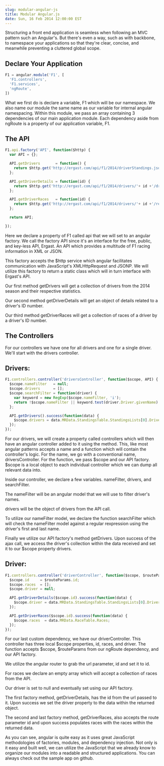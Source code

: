 ```yaml
---
slug: modular-angular-js
title: Modular Angular.js
date: Sun, 16 Feb 2014 12:00:00 EST
---
```


Structuring a front end application is seamless when following an MVC pattern such an Angular's. But there's even a way, such as with backbone, to namespace your applications so that they're clear, concise, and meanwhile preventing a cluttered global scope.

## Declare Your Application

```javascript
F1 = angular.module('F1', [
  'F1.controllers',
  'F1.services',
  'ngRoute',
])
```

What we first do is declare a variable, F1 which will be our namespace. We also name our module the same name as our variable for internal angular namespacing. Within this module, we pass an array containing 3 dependencies of our main application module. Each dependency aside from ngRoute is a property of our application variable, F1.

## The API

```javascript
F1.api.factory('API', function($http) {
  var API = {};

  API.getDrivers       = function() {
    return $http.get('http://ergast.com/api/f1/2014/driverStandings.json');
  };

  API.getDriverDetails = function(id) {
    return $http.get('http://ergast.com/api/f1/2014/drivers/'+ id +'/driverStandings.json?');
  };

  API.getDriverRaces   = function(id) {
    return $http.get('http://ergast.com/api/f1/2014/drivers/'+ id +'/results.json?');
  };

  return API;

});
```

Here we declare a property of F1 called api that we will set to an angular factory. We call the factory API since it's an interface for the free, public, and key-less API, Ergast. An API which provides a multitude of F1 racing information in XML or JSON.

This factory accepts the $http service which angular facilitates communication with JavaScript's XMLHttpRequest and JSONP. We will utilize this factory to return a static class which will in turn interface with Ergast's API.

Our first method getDrivers will get a collection of drivers from the 2014 season and their respective statistics.

Our second method getDriverDetails will get an object of details related to a driver's ID number.

Our third method getDriverRaces will get a collection of races of a driver by a driver's ID number.

## The Controllers

For our controllers we have one for all drivers and one for a single driver. We'll start with the drivers controller.

## Drivers:

```javascript
F1.controllers.controller('driversController', function($scope, API) {
  $scope.nameFilter   = null;
  $scope.drivers      = [];
  $scope.searchFilter = function(driver) {
    var keyword = new RegExp($scope.nameFilter, 'i');
    return !$scope.nameFilter || keyword.test(driver.Driver.givenName) || keyword.test(driver.Driver.familyName);
  };

  API.getDrivers().success(function(data) {
    $scope.drivers = data.MRData.StandingsTable.StandingsLists[0].DriverStandings;
  });
});
```

For our drivers, we will create a property called controllers which will then have an angular controller added to it using the method. This, like most angular patterns accepts a name and a function which will contain the controller's logic. For the name, we go with a conventional name, driversController. For the function, we pass $scope and our API factory. $scope is a local object to each individual controller which we can dump all relevant data into.

Inside our controller, we declare a few variables. nameFilter, drivers, and searchFilter.

The nameFilter will be an angular model that we will use to filter driver's names.

drivers will be the object of drivers from the API call.

To utilize our nameFilter model, we declare the function searchFilter which will check the nameFilter model against a regular rexpression using the driver's first and last name.

Finally we utilize our API factory's method getDrivers. Upon success of the ajax call, we access the driver's collection within the data received and set it to our $scope property drivers.

## Driver:

```javascript
F1.controllers.controller('driverController', function($scope, $routeParams, API) {
  $scope.id     = $routeParams.id;
  $scope.races  = [];
  $scope.driver = null;

  API.getDriverDetails($scope.id).success(function(data) {
    $scope.driver = data.MRData.StandingsTable.StandingsLists[0].DriverStandings[0];
  });

  API.getDriverRaces($scope.id).success(function(data) {
    $scope.races  = data.MRData.RaceTable.Races;
  });
});
```

For our last custom dependency, we have our driverController. This controller has three local $scope properties, id, races, and driver. The function accepts $scope, $routeParams from our ngRoute dependency, and our API factory.

We utilize the angular router to grab the url parameter, id and set it to id.

For races we declare an empty array which will accept a collection of races from the API.

Our driver is set to null and eventually set using our API factory.

The first factory method, getDriverDetails, has the id from the url passed to it. Upon success we set the driver property to the data within the returned object.

The second and last factory method, getDriverRaces, also accepts the route parameter id and upon success populates races with the races within the returned data.

As you can see, angular is quite easy as it uses great JavaScript methodologies of factories, modules, and dependency injection. Not only is it easy and built well, we can utilize the JavaScript that we already know to organize our modules into a readable and structured applications. You can always check out the sample app on github.
